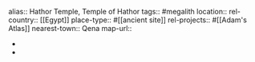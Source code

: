 alias:: Hathor Temple, Temple of Hathor
tags:: #megalith
location::
rel-country:: [[Egypt]]
place-type:: #[[ancient site]]
rel-projects:: #[[Adam's Atlas]]
nearest-town:: Qena
map-url::

-
-
